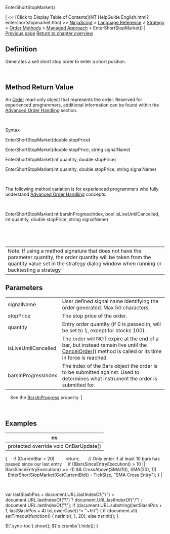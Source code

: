 ﻿










 


EnterShortStopMarket()







| &lt;&lt; [Click to Display Table of Contents](NT HelpGuide English.html?entershortstopmarket.htm) &gt;&gt;
 [NinjaScript](ninjascript.htm) &gt; [Language Reference](language_reference_wip.htm) &gt; [Strategy](strategy.htm) &gt; [Order Methods](order_methods.htm) &gt; [Managed Approach](managed_approach.htm) &gt;
EnterShortStopMarket() | [Previous page](entershortstoplimit.htm)
[Return to chapter overview](managed_approach.htm)










Definition
----------


Generates a sell short stop order to enter a short position.


 


Method Return Value
-------------------


An [Order](order.htm) read-only object that represents the order. Reserved for experienced programmers, additional information can be found within the [Advanced Order Handling](advanced_order_handling.htm) section.   

 


Syntax  

EnterShortStopMarket(double stopPrice)   

EnterShortStopMarket(double stopPrice, string signalName)


EnterShortStopMarket(int quantity, double stopPrice)


EnterShortStopMarket(int quantity, double stopPrice, string signalName)


 


The following method variation is for experienced programmers who fully understand [Advanced Order Handling](advanced_order_handling.htm) concepts:


 


EnterShortStopMarket(int barsInProgressIndex, bool isLiveUntilCancelled, int quantity, double stopPrice, string signalName) 


 


 




|  |
| --- |
| Note: If using a method signature that does not have the parameter quantity, the order quantity will be taken from the quantity value set in the strategy dialog window when running or backtesting a strategy  |





Parameters
----------




|  |  |
| --- | --- |
| signalName | User defined signal name identifying the order generated. Max 50 characters. |
| stopPrice | The stop price of the order. |
| quantity | Entry order quantity (if 0 is passed in, will be set to 1, except for stocks 100). |
| isLiveUntilCancelled | The order will NOT expire at the end of a bar, but instead remain live until the [CancelOrder()](managed_cancelorder.htm) method is called or its time in force is reached. |
| barsInProgressIndex | The index of the Bars object the order is to be submitted against. Used to determines what instrument the order is submitted for.
 
 
 See the [BarsInProgress](barsinprogress.htm) property. |



 



Examples
--------




| ns |
| --- |
| protected override void OnBarUpdate()
{
     if (CurrentBar &lt; 20)
         return;
 
     // Only enter if at least 10 bars has passed since our last entry
     if ((BarsSinceEntryExecution() &gt; 10 || BarsSinceEntryExecution() == -1) &amp;&amp; CrossAbove(SMA(10), SMA(20), 1))
         EnterShortStopMarket(GetCurrentBid() - TickSize, "SMA Cross Entry");
} |



 





 
 var lastSlashPos = document.URL.lastIndexOf("/") &gt; document.URL.lastIndexOf("\\") ? document.URL.lastIndexOf("/") : document.URL.lastIndexOf("\\");
 if (document.URL.substring(lastSlashPos + 1, lastSlashPos + 4).toLowerCase() != "~hh") {
 if (document.all) setTimeout(function() {
 nsrInit();
 }, 20);
 else nsrInit();
 }
 
 
 $('.sync-toc').show();
 $('p.crumbs').hide();
 }
 
 
 



